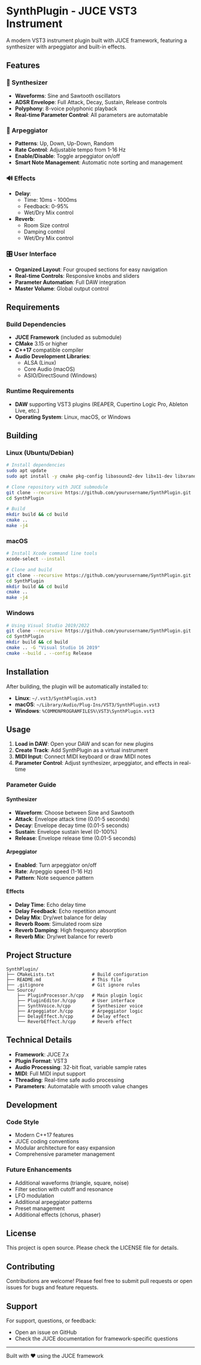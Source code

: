 # SynthPlugin - JUCE VST3 Instrument

A modern VST3 instrument plugin built with JUCE framework, featuring a synthesizer with arpeggiator and built-in effects.

## Features

### 🎹 Synthesizer
- **Waveforms**: Sine and Sawtooth oscillators
- **ADSR Envelope**: Full Attack, Decay, Sustain, Release controls
- **Polyphony**: 8-voice polyphonic playback
- **Real-time Parameter Control**: All parameters are automatable

### 🎵 Arpeggiator
- **Patterns**: Up, Down, Up-Down, Random
- **Rate Control**: Adjustable tempo from 1-16 Hz
- **Enable/Disable**: Toggle arpeggiator on/off
- **Smart Note Management**: Automatic note sorting and management

### 🔊 Effects
- **Delay**: 
  - Time: 10ms - 1000ms
  - Feedback: 0-95%
  - Wet/Dry Mix control
- **Reverb**:
  - Room Size control
  - Damping control
  - Wet/Dry Mix control

### 🎛️ User Interface
- **Organized Layout**: Four grouped sections for easy navigation
- **Real-time Controls**: Responsive knobs and sliders
- **Parameter Automation**: Full DAW integration
- **Master Volume**: Global output control

## Requirements

### Build Dependencies
- **JUCE Framework** (included as submodule)
- **CMake** 3.15 or higher
- **C++17** compatible compiler
- **Audio Development Libraries**:
  - ALSA (Linux)
  - Core Audio (macOS)
  - ASIO/DirectSound (Windows)

### Runtime Requirements
- **DAW** supporting VST3 plugins (REAPER, Cupertino Logic Pro, Ableton Live, etc.)
- **Operating System**: Linux, macOS, or Windows

## Building

### Linux (Ubuntu/Debian)
```bash
# Install dependencies
sudo apt update
sudo apt install -y cmake pkg-config libasound2-dev libx11-dev libxrandr-dev libxinerama-dev libxcursor-dev libfreetype6-dev libwebkit2gtk-4.0-dev libglu1-mesa-dev

# Clone repository with JUCE submodule
git clone --recursive https://github.com/yourusername/SynthPlugin.git
cd SynthPlugin

# Build
mkdir build && cd build
cmake ..
make -j4
```

### macOS
```bash
# Install Xcode command line tools
xcode-select --install

# Clone and build
git clone --recursive https://github.com/yourusername/SynthPlugin.git
cd SynthPlugin
mkdir build && cd build
cmake ..
make -j4
```

### Windows
```bash
# Using Visual Studio 2019/2022
git clone --recursive https://github.com/yourusername/SynthPlugin.git
cd SynthPlugin
mkdir build && cd build
cmake .. -G "Visual Studio 16 2019"
cmake --build . --config Release
```

## Installation

After building, the plugin will be automatically installed to:
- **Linux**: `~/.vst3/SynthPlugin.vst3`
- **macOS**: `~/Library/Audio/Plug-Ins/VST3/SynthPlugin.vst3`
- **Windows**: `%COMMONPROGRAMFILES%\VST3\SynthPlugin.vst3`

## Usage

1. **Load in DAW**: Open your DAW and scan for new plugins
2. **Create Track**: Add SynthPlugin as a virtual instrument
3. **MIDI Input**: Connect MIDI keyboard or draw MIDI notes
4. **Parameter Control**: Adjust synthesizer, arpeggiator, and effects in real-time

### Parameter Guide

#### Synthesizer
- **Waveform**: Choose between Sine and Sawtooth
- **Attack**: Envelope attack time (0.01-5 seconds)
- **Decay**: Envelope decay time (0.01-5 seconds)
- **Sustain**: Envelope sustain level (0-100%)
- **Release**: Envelope release time (0.01-5 seconds)

#### Arpeggiator
- **Enabled**: Turn arpeggiator on/off
- **Rate**: Arpeggio speed (1-16 Hz)
- **Pattern**: Note sequence pattern

#### Effects
- **Delay Time**: Echo delay time
- **Delay Feedback**: Echo repetition amount
- **Delay Mix**: Dry/wet balance for delay
- **Reverb Room**: Simulated room size
- **Reverb Damping**: High frequency absorption
- **Reverb Mix**: Dry/wet balance for reverb

## Project Structure

```
SynthPlugin/
├── CMakeLists.txt              # Build configuration
├── README.md                   # This file
├── .gitignore                  # Git ignore rules
└── Source/
    ├── PluginProcessor.h/cpp   # Main plugin logic
    ├── PluginEditor.h/cpp      # User interface
    ├── SynthVoice.h/cpp        # Synthesizer voice
    ├── Arpeggiator.h/cpp       # Arpeggiator logic
    ├── DelayEffect.h/cpp       # Delay effect
    └── ReverbEffect.h/cpp      # Reverb effect
```

## Technical Details

- **Framework**: JUCE 7.x
- **Plugin Format**: VST3
- **Audio Processing**: 32-bit float, variable sample rates
- **MIDI**: Full MIDI input support
- **Threading**: Real-time safe audio processing
- **Parameters**: Automatable with smooth value changes

## Development

### Code Style
- Modern C++17 features
- JUCE coding conventions
- Modular architecture for easy expansion
- Comprehensive parameter management

### Future Enhancements
- Additional waveforms (triangle, square, noise)
- Filter section with cutoff and resonance
- LFO modulation
- Additional arpeggiator patterns
- Preset management
- Additional effects (chorus, phaser)

## License

This project is open source. Please check the LICENSE file for details.

## Contributing

Contributions are welcome! Please feel free to submit pull requests or open issues for bugs and feature requests.

## Support

For support, questions, or feedback:
- Open an issue on GitHub
- Check the JUCE documentation for framework-specific questions

---

Built with ❤️ using the JUCE framework
